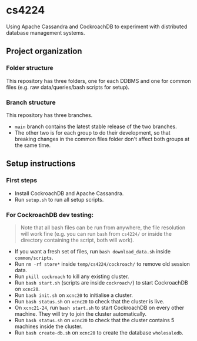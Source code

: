 # cs4224
Using Apache Cassandra and CockroachDB to experiment with distributed database management systems.

## Project organization
### Folder structure
This repository has three folders, one for each DDBMS and one for common files (e.g. raw data/queries/bash scripts for setup).

### Branch structure
This repository has three branches. 
- `main` branch contains the latest stable release of the two branches. 
- The other two is for each group to do their development, so that breaking changes in the common files folder don't affect both groups at the same time.

## Setup instructions
### First steps
- Install CockroachDB and Apache Cassandra.
- Run `setup.sh` to run all setup scripts.

### For CockroachDB dev testing:
> Note that all bash files can be run from anywhere, the file resolution will work fine (e.g. you can run `bash` from `cs4224/` or inside the directory containing the script, both will work).
- If you want a fresh set of files, run `bash download_data.sh` inside `common/scripts`.
- Run `rm -rf store*` inside `temp/cs4224/cockroach/` to remove old session data.
- Run `pkill cockroach` to kill any existing cluster.
- Run `bash start.sh` (scripts are inside `cockroach/`) to start CockroachDB on `xcnc20`.
- Run `bash init.sh` on `xcnc20` to initialise a cluster.
- Run `bash status.sh` on `xcnc20` to check that the cluster is live.
- On `xcnc21-24`, run `bash start.sh` to start CockroachDB on every other machine. They will try to join the cluster automatically.
- Run `bash status.sh` on `xcnc20` to check that the cluster contains 5 machines inside the cluster.
- Run `bash create-db.sh` on `xcnc20` to create the database `wholesaledb`.
  
